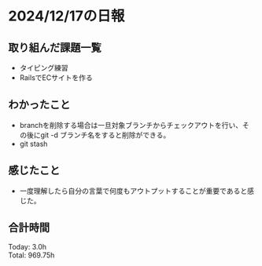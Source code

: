 # 2024/12/17の日報
## 取り組んだ課題一覧
* タイピング練習
*  RailsでECサイトを作る
## わかったこと
* branchを削除する場合は一旦対象ブランチからチェックアウトを行い、その後にgit -d ブランチ名をすると削除ができる。
* git stash   
## 感じたこと
* 一度理解したら自分の言葉で何度もアウトプットすることが重要であると感じた。
## 合計時間  
Today: 3.0h<br>
Total: 969.75h
